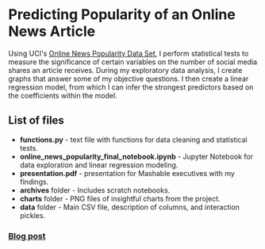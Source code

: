 # Predicting Popularity of an Online News Article

Using UCI's [Online News Popularity Data Set](http://archive.ics.uci.edu/ml/datasets/Online+News+Popularity), I perform statistical tests to measure the significance of certain variables on the number of social media shares an article receives. During my exploratory data analysis, I create graphs that answer some of my objective questions. I then create a linear regression model, from which I can infer the strongest predictors based on the coefficients within the model.

## List of files
* **functions.py** - text file with functions for data cleaning and statistical tests.
* **online_news_popularity_final_notebook.ipynb** - Jupyter Notebook for data exploration and linear regression modeling.
* **presentation.pdf** - presentation for Mashable executives with my findings.
* **archives** folder - Includes scratch notebooks.
* **charts** folder - PNG files of insightful charts from the project.
* **data** folder - Main CSV file, description of columns, and interaction pickles.

### [Blog post](https://medium.com/@joshua.szymanowski/predicting-the-popularity-of-an-online-news-article-5b07591146bf)
